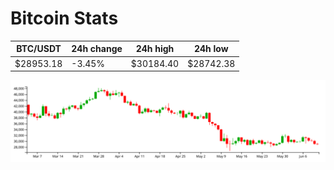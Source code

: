 # Bitcoin Stats

BTC/USDT|24h change|24h high|24h low|
|---|---|---|---|
|$28953.18|-3.45%|$30184.40|$28742.38|

<img src="./chart.svg">
